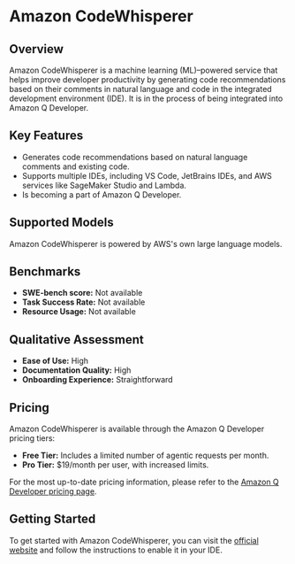 # Amazon CodeWhisperer

## Overview

Amazon CodeWhisperer is a machine learning (ML)–powered service that helps improve developer productivity by generating code recommendations based on their comments in natural language and code in the integrated development environment (IDE). It is in the process of being integrated into Amazon Q Developer.

## Key Features

- Generates code recommendations based on natural language comments and existing code.
- Supports multiple IDEs, including VS Code, JetBrains IDEs, and AWS services like SageMaker Studio and Lambda.
- Is becoming a part of Amazon Q Developer.

## Supported Models

Amazon CodeWhisperer is powered by AWS's own large language models.

## Benchmarks

- **SWE-bench score:** Not available
- **Task Success Rate:** Not available
- **Resource Usage:** Not available

## Qualitative Assessment

- **Ease of Use:** High
- **Documentation Quality:** High
- **Onboarding Experience:** Straightforward

## Pricing

Amazon CodeWhisperer is available through the Amazon Q Developer pricing tiers:

- **Free Tier:** Includes a limited number of agentic requests per month.
- **Pro Tier:** $19/month per user, with increased limits.

For the most up-to-date pricing information, please refer to the [Amazon Q Developer pricing page](https://aws.amazon.com/q/developer/pricing/).

## Getting Started

To get started with Amazon CodeWhisperer, you can visit the [official website](https://aws.amazon.com/codewhisperer/) and follow the instructions to enable it in your IDE.
